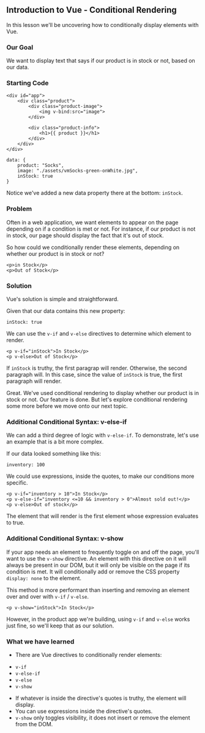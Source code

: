 ## Introduction to Vue - Conditional Rendering
In this lesson we'll be uncovering how to conditionally display elements with Vue.

### Our Goal
We want to display text that says if our product is in stock or not, based on our data.

### Starting Code

```
<div id="app">
    <div class="product">
        <div class="product-image">
            <img v-bind:src="image">
        </div>

        <div class="product-info">
            <h1>{{ product }}</h1>
        </div>
    </div>
</div>
```

```
data: {
    product: "Socks",
    image: "./assets/vmSocks-green-onWhite.jpg",
    inStock: true
}
```

Notice we've added a new data property there at the bottom: `inStock`.

### Problem
Often in a web application, we want elements to appear on the page depending on if a condition is met or not. For instance, if our product is not in stock, our page should display the fact that it's out of stock.

So how could we conditionally render these elements, depending on whether our product is in stock or not?

```
<p>in Stock</p>
<p>Out of Stock</p>
```

### Solution
Vue's solution is simple and straightforward.

Given that our data contains this new property:

```
inStock: true
```

We can use the `v-if` and `v-else` directives to determine which element to render.

```
<p v-if="inStock">In Stock</p>
<p v-else>Out of Stock</p>
```
If `inStock` is truthy, the first paragrap will render. Otherwise, the second paragraph will. In this case, since the value of `inStock` is true, the first paragraph will render.

Great. We've used conditional rendering to display whether our product is in stock or not. Our feature is done. But let's explore conditional rendering some more before we move onto our next topic.

### Additional Conditional Syntax: v-else-if
We can add a third degree of logic with `v-else-if`. To demonstrate, let's use an example that is a bit more complex.

If our data looked something like this:

```
inventory: 100
```

We could use expressions, inside the quotes, to make our conditions more specific.

```
<p v-if="inventory > 10">In Stock</p>
<p v-else-if="inventory <=10 && inventory > 0">Almost sold out!</p>
<p v-else>Out of stock</p>
```

The element that will render is the first element whose expression evaluates to true.

### Additional Conditional Syntax: v-show

If your app needs an element to frequently toggle on and off the page, you'll want to use the `v-show` directive. An element with this directive on it will always be present in our DOM, but it will only be visible on the page if its condition is met. It will conditionally add or remove the CSS property `display: none` to the element.

This method is more performant than inserting and removing an element over and over with `v-if` / `v-else`.

```
<p v-show="inStock">In Stock</p>
```

However, in the product app we're building, using `v-if` and `v-else` works just fine, so we'll keep that as our solution.

### What we have learned
- There  are Vue directives to conditionally render elements:
* `v-if`
* `v-else-if`
* `v-else`
* `v-show`
- If whatever is inside the directive's quotes is truthy, the element will display.
- You can use expressions inside the directive's quotes.
- `v-show` only toggles visibility, it does not insert or remove the element from the DOM.

